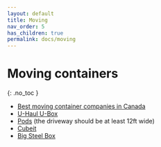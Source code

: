 ```yaml
---
layout: default
title: Moving
nav_order: 5
has_children: true
permalink: docs/moving
---
```


# Moving containers
{: .no_toc }

* [Best moving container companies in Canada](https://movingwaldo.com/movers/best-moving-container-companies-canada/)
* [U-Haul U-Box](https://www.uhaul.com/UBox/)
* [Pods](https://www.pods.ca/) (the driveway should be at least 12ft wide)
* [Cubeit](https://www.cubeit.ca/)
* [Big Steel Box](https://www.bigsteelbox.com/storage/)

